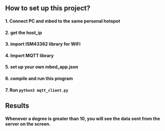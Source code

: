 ## How to set up this project?

#### 1. Connect PC and mbed to the same personal hotspot

#### 2. get the host_ip

#### 3. import ISM43362 library for WiFi

#### 4. Import MQTT library

#### 5. set up your own mbed_app.json

#### 6. compile and run this program

#### 7. Run `python3 mqtt_client.py`

## Results

#### Whenever a degree is greater than 10, you will see the data sent from the server on the screen.
